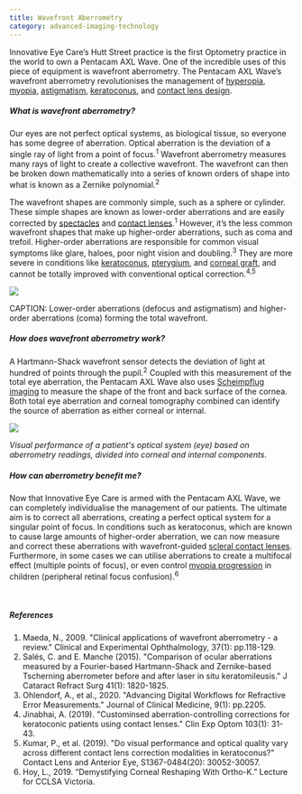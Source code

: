 ```yaml
---
title: Wavefront Aberrometry
category: advanced-imaging-technology
---
```

<div class="employee-heading">

Innovative Eye Care’s Hutt Street practice is the first Optometry practice in the world to own a Pentacam AXL Wave. One of the incredible uses of this piece of equipment is wavefront aberrometry. The Pentacam AXL Wave’s wavefront aberrometry revolutionises the management of <a href="https://www.innovativeeyecare.com.au/what-we-do/hyperopia">hyperopia</a>, <a href="https://www.innovativeeyecare.com.au/what-we-do/myopia">myopia</a>, <a href="https://www.innovativeeyecare.com.au/what-we-do/astigmatism">astigmatism</a>, <a href="https://www.innovativeeyecare.com.au/what-we-do/keratoconus">keratoconus</a>, and <a href="https://www.innovativeeyecare.com.au/what-we-do/contact-lenses"> contact lens design</a>.

</div>

##### What is wavefront aberrometry?

Our eyes are not perfect optical systems, as biological tissue, so everyone has some degree of aberration. Optical aberration is the deviation of a single ray of light from a point of focus.<sup>1</sup> Wavefront aberrometry measures many rays of light to create a collective wavefront. The wavefront can then be broken down mathematically into a series of known orders of shape into what is known as a Zernike polynomial.<sup>2</sup>

The wavefront shapes are commonly simple, such as a sphere or cylinder. These simple shapes are known as lower-order aberrations and are easily corrected by [spectacles](https://www.innovativeeyecare.com.au/what-we-do/glasses) and [contact lenses](https://www.innovativeeyecare.com.au/what-we-do/soft-contact-lenses).<sup>1</sup> However, it’s the less common wavefront shapes that make up higher-order aberrations, such as coma and trefoil. Higher-order aberrations are responsible for common visual symptoms like glare, haloes, poor night vision and doubling.<sup>3</sup> They are more severe in conditions like [keratoconus](https://www.innovativeeyecare.com.au/what-we-do/keratoconus), [pterygium](https://www.innovativeeyecare.com.au/what-we-do/pterygium-pinguecula), and [corneal graft](https://www.innovativeeyecare.com.au/what-we-do/corneal-grafts), and cannot be totally improved with conventional optical correction.<sup>4,5</sup>

![](/uploads/zernike-shape.png)

CAPTION: Lower-order aberrations (defocus and astigmatism) and higher-order aberrations (coma) forming the total wavefront.

##### How does wavefront aberrometry work?

A Hartmann-Shack wavefront sensor detects the deviation of light at hundred of points through the pupil.<sup>2</sup> Coupled with this measurement of the total eye aberration, the Pentacam AXL Wave also uses [Scheimpflug imaging](https://www.innovativeeyecare.com.au/what-we-do/corneal-tomography) to measure the shape of the front and back surface of the cornea. Both total eye aberration and corneal tomography combined can identify the source of aberration as either corneal or internal.

![](/uploads/aberrometry-myopia.jpg)

*Visual performance of a patient's optical system (eye) based on aberrometry readings, divided into corneal and internal components.*

##### How can aberrometry benefit me?

Now that Innovative Eye Care is armed with the Pentacam AXL Wave, we can completely individualise the management of our patients. The ultimate aim is to correct all aberrations, creating a perfect optical system for a singular point of focus. In conditions such as keratoconus, which are known to cause large amounts of higher-order aberration, we can now measure and correct these aberrations with wavefront-guided [scleral contact lenses](https://www.innovativeeyecare.com.au/what-we-do/scleral-contact-lenses). Furthermore, in some cases we can utilise aberrations to create a multifocal effect (multiple points of focus), or even control [myopia progression](https://www.innovativeeyecare.com.au/what-we-do/myopia-control) in children (peripheral retinal focus confusion).<sup>6</sup>

<br>

##### References

1. Maeda, N., 2009. "Clinical applications of wavefront aberrometry - a review." Clinical and Experimental Ophthalmology, 37(1): pp.118-129.
2. Salés, C. and E. Manche (2015). "Comparison of ocular aberrations measured by a Fourier-based Hartmann-Shack and Zernike-based Tscherning aberrometer before and after laser in situ keratomileusis." J Cataract Refract Surg 41(1): 1820-1825.
3. Ohlendorf, A., et al., 2020. "Advancing Digital Workflows for Refractive Error Measurements." Journal of Clinical Medicine, 9(1): pp.2205.
4. Jinabhai, A. (2019). "Custominsed aberration-controlling corrections for keratoconic patients using contact lenses." Clin Exp Optom 103(1): 31-43.
5. Kumar, P., et al. (2019). "Do visual performance and optical quality vary across different contact lens correction modalities in keratoconus?" Contact Lens and Anterior Eye, S1367-0484(20): 30052-30057.
6. Hoy, L., 2019. “Demystifying Corneal Reshaping With Ortho-K.” Lecture for CCLSA Victoria.